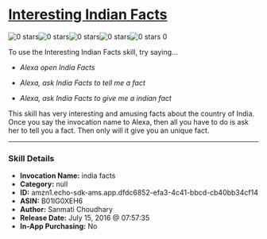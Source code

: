 # [Interesting Indian Facts](http://alexa.amazon.com/#skills/amzn1.echo-sdk-ams.app.dfdc6852-efa3-4c41-bbcd-cb40bb34cf14)
![0 stars](../../images/ic_star_border_black_18dp_1x.png)![0 stars](../../images/ic_star_border_black_18dp_1x.png)![0 stars](../../images/ic_star_border_black_18dp_1x.png)![0 stars](../../images/ic_star_border_black_18dp_1x.png)![0 stars](../../images/ic_star_border_black_18dp_1x.png) 0

To use the Interesting Indian Facts skill, try saying...

* *Alexa open India Facts*

* *Alexa, ask India Facts to tell me a fact*

* *Alexa, ask India Facts to give me a indian fact*

This skill has very interesting and amusing facts about the country of India. Once you say the invocation name to Alexa, then all you have to do is ask her to tell you a fact. Then only will it give you an unique fact.

***

### Skill Details

* **Invocation Name:** india facts
* **Category:** null
* **ID:** amzn1.echo-sdk-ams.app.dfdc6852-efa3-4c41-bbcd-cb40bb34cf14
* **ASIN:** B01IG0XEH6
* **Author:** Sanmati Choudhary
* **Release Date:** July 15, 2016 @ 07:57:35
* **In-App Purchasing:** No
